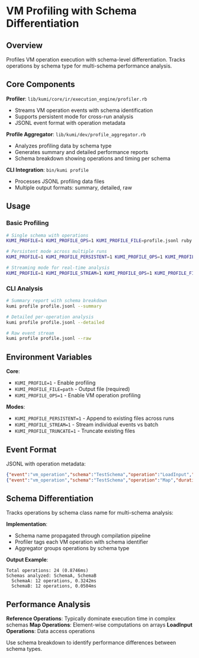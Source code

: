 # VM Profiling with Schema Differentiation

## Overview

Profiles VM operation execution with schema-level differentiation. Tracks operations by schema type for multi-schema performance analysis.

## Core Components

**Profiler**: `lib/kumi/core/ir/execution_engine/profiler.rb`
- Streams VM operation events with schema identification
- Supports persistent mode for cross-run analysis
- JSONL event format with operation metadata

**Profile Aggregator**: `lib/kumi/dev/profile_aggregator.rb`  
- Analyzes profiling data by schema type
- Generates summary and detailed performance reports
- Schema breakdown showing operations and timing per schema

**CLI Integration**: `bin/kumi profile`
- Processes JSONL profiling data files
- Multiple output formats: summary, detailed, raw

## Usage

### Basic Profiling

```bash
# Single schema with operations
KUMI_PROFILE=1 KUMI_PROFILE_OPS=1 KUMI_PROFILE_FILE=profile.jsonl ruby script.rb

# Persistent mode across multiple runs
KUMI_PROFILE=1 KUMI_PROFILE_PERSISTENT=1 KUMI_PROFILE_OPS=1 KUMI_PROFILE_FILE=profile.jsonl ruby script.rb

# Streaming mode for real-time analysis  
KUMI_PROFILE=1 KUMI_PROFILE_STREAM=1 KUMI_PROFILE_OPS=1 KUMI_PROFILE_FILE=profile.jsonl ruby script.rb
```

### CLI Analysis

```bash
# Summary report with schema breakdown
kumi profile profile.jsonl --summary

# Detailed per-operation analysis
kumi profile profile.jsonl --detailed

# Raw event stream
kumi profile profile.jsonl --raw
```

## Environment Variables

**Core**:
- `KUMI_PROFILE=1` - Enable profiling
- `KUMI_PROFILE_FILE=path` - Output file (required)
- `KUMI_PROFILE_OPS=1` - Enable VM operation profiling

**Modes**:
- `KUMI_PROFILE_PERSISTENT=1` - Append to existing files across runs
- `KUMI_PROFILE_STREAM=1` - Stream individual events vs batch
- `KUMI_PROFILE_TRUNCATE=1` - Truncate existing files

## Event Format

JSONL with operation metadata:

```json
{"event":"vm_operation","schema":"TestSchema","operation":"LoadInput","duration_ms":0.001,"timestamp":"2025-01-20T10:30:45.123Z"}
{"event":"vm_operation","schema":"TestSchema","operation":"Map","duration_ms":0.002,"timestamp":"2025-01-20T10:30:45.125Z"}
```

## Schema Differentiation

Tracks operations by schema class name for multi-schema analysis:

**Implementation**:
- Schema name propagated through compilation pipeline
- Profiler tags each VM operation with schema identifier  
- Aggregator groups operations by schema type

**Output Example**:
```
Total operations: 24 (0.8746ms)
Schemas analyzed: SchemaA, SchemaB
  SchemaA: 12 operations, 0.3242ms
  SchemaB: 12 operations, 0.0504ms
```

## Performance Analysis

**Reference Operations**: Typically dominate execution time in complex schemas
**Map Operations**: Element-wise computations on arrays
**LoadInput Operations**: Data access operations

Use schema breakdown to identify performance differences between schema types.
